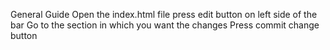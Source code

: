 General Guide
Open the index.html file
press edit button on left side of the bar
Go to the section in which you want the changes
Press commit change button
